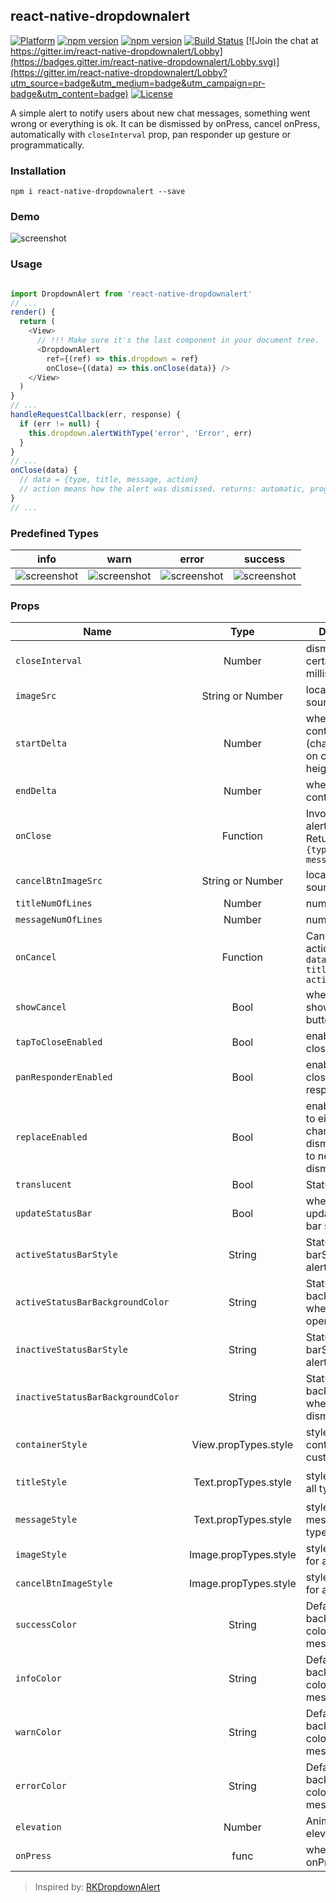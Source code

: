 ## react-native-dropdownalert

[![Platform](https://img.shields.io/badge/platform-react--native-lightgrey.svg)](http://facebook.github.io/react-native/)
[![npm version](http://img.shields.io/npm/v/react-native-dropdownalert.svg)](https://www.npmjs.com/package/react-native-dropdownalert)
[![npm version](http://img.shields.io/npm/dm/react-native-dropdownalert.svg)](https://www.npmjs.com/package/react-native-dropdownalert)
[![Build Status](https://travis-ci.org/testshallpass/react-native-dropdownalert.svg?branch=master)](https://travis-ci.org/testshallpass/react-native-dropdownalert)
[![Join the chat at https://gitter.im/react-native-dropdownalert/Lobby](https://badges.gitter.im/react-native-dropdownalert/Lobby.svg)](https://gitter.im/react-native-dropdownalert/Lobby?utm_source=badge&utm_medium=badge&utm_campaign=pr-badge&utm_content=badge)
[![License](https://img.shields.io/badge/license-MIT-blue.svg)](https://raw.github.com/testshallpass/react-native-dropdownalert/master/LICENSE)

A simple alert to notify users about new chat messages, something went wrong or everything is ok. It can be dismissed by onPress, cancel onPress, automatically with `closeInterval` prop, pan responder up gesture or programmatically.

### Installation
```
npm i react-native-dropdownalert --save
```

### Demo
![screenshot](https://raw.github.com/testshallpass/react-native-dropdownalert/master/screenshots/demo.gif)

### Usage
```javascript

import DropdownAlert from 'react-native-dropdownalert'
// ...
render() {
  return (
    <View>
      // !!! Make sure it's the last component in your document tree.
      <DropdownAlert
        ref={(ref) => this.dropdown = ref}
        onClose={(data) => this.onClose(data)} />
    </View>
  )
}
// ...
handleRequestCallback(err, response) {
  if (err != null) {
    this.dropdown.alertWithType('error', 'Error', err)
  }
}
// ...
onClose(data) {
  // data = {type, title, message, action}
  // action means how the alert was dismissed. returns: automatic, programmatic, tap, pan or cancel
}
// ...
```

### Predefined Types

| info | warn | error | success |
| :---: | :---: | :---: | :---: |
|![screenshot](https://raw.github.com/testshallpass/react-native-dropdownalert/master/screenshots/info.png) |![screenshot](https://raw.github.com/testshallpass/react-native-dropdownalert/master/screenshots/warning.png) |![screenshot](https://raw.github.com/testshallpass/react-native-dropdownalert/master/screenshots/error.png)|![screenshot](https://raw.github.com/testshallpass/react-native-dropdownalert/master/screenshots/success.png)

### Props
| Name | Type | Description | Default |
| ---- | :---: | --- | --- |
| ```closeInterval``` | Number  | dismiss alert at a certain time in milliseconds | 4000
| ```imageSrc``` | String or Number  | local or network source | null
| ```startDelta``` | Number  | where the container starts (changes based on container height onLayout) | -100
| ```endDelta``` | Number  | where the container ends | 0
| ```onClose``` | Function  | Invoked when alert is closed Returns: ```data = {type, title, message, action}```  | null
| ```cancelBtnImageSrc``` | String or Number | local or network source | ```require('./assets/cancel.png')``` |
| ```titleNumOfLines``` | Number  | number of lines | 1
| ```messageNumOfLines``` | Number  | number of lines | 3
| ```onCancel``` | Function  | Cancel button action. Returns: ```data = {type, title, message, action}``` | null
| ```showCancel``` | Bool  | whether or not to show cancel button | false
| ```tapToCloseEnabled``` | Bool  | enable/disable close with tap | true
| ```panResponderEnabled``` | Bool  | enable/disable close with pan responder | true
| ```replaceEnabled``` | Bool  | enables the alert to either state change without dismissal or go to next alert with dismissal | true
| ```translucent``` | Bool  | StatusBar prop  | false
| ```updateStatusBar``` | Bool  | whether or not to update status bar styles  | true
| ```activeStatusBarStyle``` | String  | StatusBar barStyle when alert is open | `light-content`
| ```activeStatusBarBackgroundColor``` | String | StatusBar backgroundColor when alert is open | It takes on the backgroundColor of alert if predefined else default or provided prop
| ```inactiveStatusBarStyle``` | String  | StatusBar barStyle when alert dismisses | `StatusBar._defaultProps.barStyle.value`
| ```inactiveStatusBarBackgroundColor``` | String  | StatusBar backgroundColor when alert dismisses | `StatusBar._defaultProps.backgroundColor.value`
| ```containerStyle``` | View.propTypes.style  | styles for container for custom type only | ```{ padding: 16, flexDirection: 'row' }```
| ```titleStyle``` | Text.propTypes.style  | styles for title for all types | ```{       fontSize: 16, textAlign: 'left', fontWeight: 'bold', color: 'white', backgroundColor: 'transparent' }```
| ```messageStyle``` | Text.propTypes.style  | styles for message for all types | ```{ fontSize: 14, textAlign: 'left', fontWeight: 'bold', color: 'white', backgroundColor: 'transparent' }```
| ```imageStyle``` | Image.propTypes.style  | styles for image for all types | ```{    padding: 8, width: 36, height: 36, alignSelf: 'center' }```
| ```cancelBtnImageStyle``` | Image.propTypes.style  | styles for image for all types | ```{    padding: 8, width: 36, height: 36, alignSelf: 'center' }```
| ```successColor``` | String  | Default background color of success message | #32A54A
| ```infoColor``` | String  | Default background color of info message | #2B73B6
| ```warnColor``` | String  | Default background color of warn message | #cd853f
| ```errorColor``` | String  | Default background color of error message | #cc3232
| ```elevation``` | Number  | Animated.View elevation | 1
| ```onPress``` | func  | when Alert onPress callback  | () => {}

> Inspired by: [RKDropdownAlert](https://github.com/cwRichardKim/RKDropdownAlert)
